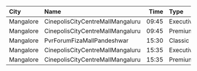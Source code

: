 | City      | Name                             |  Time | Type      | Price | Capacity | Booked |
| :-------- | :------------------------------- | ----: | :-------- | ----: | -------: | -----: |
| Mangalore | CinepolisCityCentreMallMangaluru | 09:45 | Executive |  150₹ |      133 |      5 |
| Mangalore | CinepolisCityCentreMallMangaluru | 09:45 | Premium   |  150₹ |       58 |      9 |
| Mangalore | PvrForumFizaMallPandeshwar       | 15:30 | Classic   |  150₹ |       79 |     34 |
| Mangalore | CinepolisCityCentreMallMangaluru | 15:35 | Executive |  150₹ |      133 |     27 |
| Mangalore | CinepolisCityCentreMallMangaluru | 15:35 | Premium   |  150₹ |       58 |     34 |